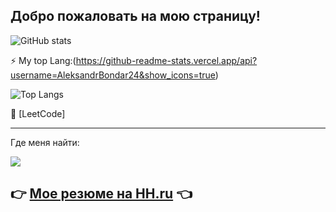 ## Добро пожаловать на мою страницу!
![GitHub stats](http://github-profile-summary-cards.vercel.app/api/cards/profile-details?username=AleksandrBondar24&theme=github)

⚡ My top Lang:(https://github-readme-stats.vercel.app/api?username=AleksandrBondar24&show_icons=true)

![Top Langs](https://github-readme-stats.vercel.app/api/top-langs/?username=AleksandrBondar24&layout=compact)

🔭 [LeetCode]

---
Где меня найти:

<a href="https://t.me/BeGLeTs24"><img src="https://img.shields.io/badge/Telegram-2CA5E0?style=for-the-badge&logo=telegram&logoColor=white"></a>

## 👉 [Мое резюме на HH.ru](https://voronezh.hh.ru/applicant/resumes/view?resume=7b71835bff0421e7eb0039ed1f515038355142) 👈
<!--
**AleksandrBondar24/AleksandrBondar24** is a ✨ _special_ ✨ repository because its `README.md` (this file) appears on your GitHub profile.

Here are some ideas to get you started:

- 🔭 I’m currently working on ...
- 🌱 I’m currently learning ...
- 👯 I’m looking to collaborate on ...
- 🤔 I’m looking for help with ...
- 💬 Ask me about ...
- 📫 How to reach me: ...
- 😄 Pronouns: ...
- ⚡ Fun fact: ...
-->
